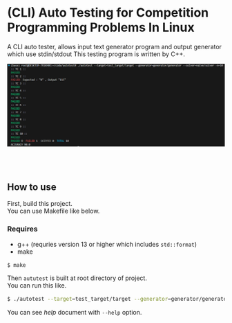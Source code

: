 # (CLI) Auto Testing for Competition Programming Problems In Linux

A CLI auto tester, allows input text generator program and output generator which use stdin/stdout 
This testing program is written by C++.

![demo1](./demo/demo1.PNG/)

<br/>
<br/>

## How to use
First, build this project.   
You can use Makefile like below. 
### Requires
- g++ (requries version 13 or higher which includes `std::format`)
- make

```bash
$ make
```

Then `aututest` is built at root directory of project.   
You can run this like.
```bash
$ ./autotest --target=test_target/target --generator=generator/generator --solver=naive/solver -n=10
```

You can see *help* document with `--help` option.
